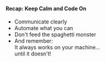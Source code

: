 #### Recap: Keep Calm and Code On

- Communicate clearly
- Automate what you can
- Don't feed the spaghetti monster
- And remember:<br>It always works on your machine...<br>until it doesn't!

